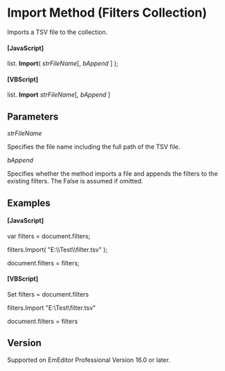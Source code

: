 # Import Method (Filters Collection)

Imports a TSV file to the collection.

#### \[JavaScript\]

list. **Import**( _strFileName_\[, _bAppend_ \] );

#### \[VBScript\]

list. **Import** _strFileName_\[, _bAppend_ \]

## Parameters

_strFileName_

Specifies the file name including the full path of the TSV file.

_bAppend_

Specifies whether the method imports a file and appends the filters to the existing filters. The False is assumed if omitted.

## Examples

#### \[JavaScript\]

var filters = document.filters;

filters.Import( "E:\\\Test\\\filter.tsv" );

document.filters = filters;

#### \[VBScript\]

Set filters = document.filters

filters.Import "E:\\Test\\filter.tsv"

document.filters = filters

## Version

Supported on EmEditor Professional Version 16.0 or later.

